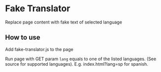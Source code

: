 Fake Translator
===========

Replace page content with fake text of selected language

How to use
----------

Add fake-translator.js to the page

Run page with GET param `lang` equals to one of the listed languages. (See source for supported languages). E.g. index.html?lang=sp for spanish.